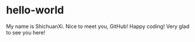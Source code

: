 # hello-world
My name is ShichuanXi.
Nice to meet you, GitHub!
Happy coding!
Very glad to see you here!